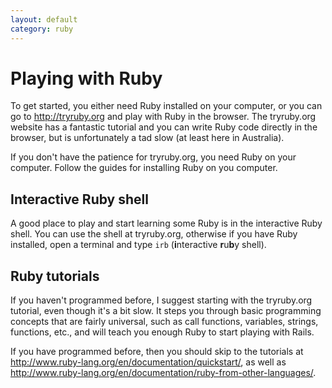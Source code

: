 ```yaml
---
layout: default
category: ruby
---
```



# Playing with Ruby

To get started, you either need Ruby installed on your computer, or you can go to http://tryruby.org and play with Ruby in the browser. The tryruby.org website has a fantastic tutorial and you can write Ruby code directly in the browser, but is unfortunately a tad slow (at least here in Australia).

If you don't have the patience for tryruby.org, you need Ruby on your computer. Follow the guides for installing Ruby on you computer.

## Interactive Ruby shell

A good place to play and start learning some Ruby is in the interactive Ruby shell.  You can use the shell at tryruby.org, otherwise if you have Ruby installed, open a terminal and type `irb` (**i**nteractive **r**u**b**y shell). 

## Ruby tutorials

If you haven't programmed before, I suggest starting with the tryruby.org tutorial, even though it's a bit slow. It steps you through basic programming concepts that are fairly universal, such as call functions, variables, strings, functions, etc., and will teach you enough Ruby to start playing with Rails.

If you have programmed before, then you should skip to the tutorials at http://www.ruby-lang.org/en/documentation/quickstart/, as well as http://www.ruby-lang.org/en/documentation/ruby-from-other-languages/.